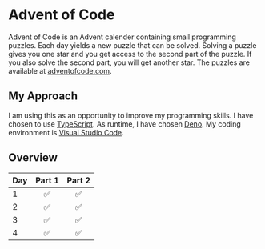 # Advent of Code

Advent of Code is an Advent calender containing small programming puzzles. Each day yields a new puzzle that can be
solved. Solving a puzzle gives you one star and you get access to the second part of the puzzle. If you also solve the
second part, you will get another star. The puzzles are available at [adventofcode.com](https://adventofcode.com/).

## My Approach

I am using this as an opportunity to improve my programming skills. I have chosen to use [TypeScript](https://www.typescriptlang.org/). As runtime, I have chosen [Deno](https://deno.land/). My coding environment is [Visual Studio Code](https://code.visualstudio.com/).

## Overview

| Day |       Part 1       |       Part 2       |
| --- | :----------------: | :----------------: |
| 1   | :white_check_mark: | :white_check_mark: |
| 2   | :white_check_mark: | :white_check_mark: |
| 3   | :white_check_mark: | :white_check_mark: |
| 4   | :white_check_mark: | :white_check_mark: |
